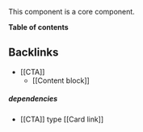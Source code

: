 This component is a core component.

<!-- table-of-contents start -->
**Table of contents**

## Backlinks
* [[CTA]]
	* [[Content block]]
<!-- table-of-contents end -->

##### dependencies
 - [[CTA]] type [[Card link]]
